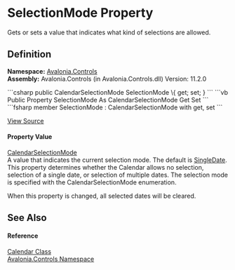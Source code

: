 # SelectionMode Property


Gets or sets a value that indicates what kind of selections are allowed.



## Definition
**Namespace:** <a href="N_Avalonia_Controls">Avalonia.Controls</a>  
**Assembly:** Avalonia.Controls (in Avalonia.Controls.dll) Version: 11.2.0

<Tabs groupId="api-code-preview">
<TabItem value="csharp" label="C#">
```csharp
public CalendarSelectionMode SelectionMode \{ get; set; }
```
</TabItem>
<TabItem value="vb" label="VB">
```vb
Public Property SelectionMode As CalendarSelectionMode
	Get
	Set
```
</TabItem>
<TabItem value="fsharp" label="F#">
```fsharp
member SelectionMode : CalendarSelectionMode with get, set
```
</TabItem>
</Tabs>



<a href="https://github.com/AvaloniaUI/Avalonia/tree/master/src/Avalonia.Controls/Calendar/Calendar.cs#L461" title="View the source code">View Source</a>



#### Property Value
<a href="T_Avalonia_Controls_CalendarSelectionMode">CalendarSelectionMode</a>  
A value that indicates the current selection mode. The default is <a href="https://learn.microsoft.com/dotnet/api/system.windows.controls.calendarselectionmode#system-windows-controls-calendarselectionmode-singledate" target="_blank" rel="noopener noreferrer">SingleDate</a>.
This property determines whether the Calendar allows no selection, selection of a single date, or selection of multiple dates. The selection mode is specified with the CalendarSelectionMode enumeration.

When this property is changed, all selected dates will be cleared.


## See Also


#### Reference
<a href="T_Avalonia_Controls_Calendar">Calendar Class</a>  
<a href="N_Avalonia_Controls">Avalonia.Controls Namespace</a>  
